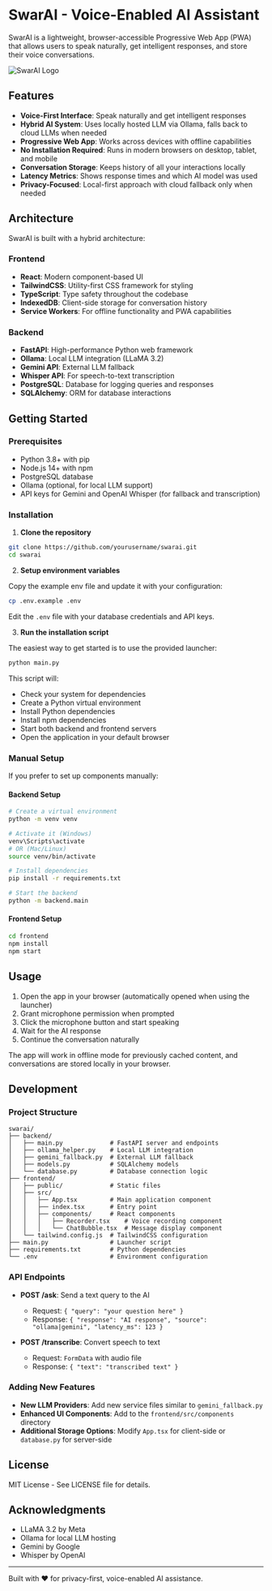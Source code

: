 # SwarAI - Voice-Enabled AI Assistant

SwarAI is a lightweight, browser-accessible Progressive Web App (PWA) that allows users to speak naturally, get intelligent responses, and store their voice conversations.

![SwarAI Logo](https://via.placeholder.com/150x150.png?text=SwarAI)

## Features

- **Voice-First Interface**: Speak naturally and get intelligent responses
- **Hybrid AI System**: Uses locally hosted LLM via Ollama, falls back to cloud LLMs when needed
- **Progressive Web App**: Works across devices with offline capabilities
- **No Installation Required**: Runs in modern browsers on desktop, tablet, and mobile
- **Conversation Storage**: Keeps history of all your interactions locally
- **Latency Metrics**: Shows response times and which AI model was used
- **Privacy-Focused**: Local-first approach with cloud fallback only when needed

## Architecture

SwarAI is built with a hybrid architecture:

### Frontend
- **React**: Modern component-based UI
- **TailwindCSS**: Utility-first CSS framework for styling
- **TypeScript**: Type safety throughout the codebase
- **IndexedDB**: Client-side storage for conversation history
- **Service Workers**: For offline functionality and PWA capabilities

### Backend
- **FastAPI**: High-performance Python web framework
- **Ollama**: Local LLM integration (LLaMA 3.2)
- **Gemini API**: External LLM fallback
- **Whisper API**: For speech-to-text transcription
- **PostgreSQL**: Database for logging queries and responses
- **SQLAlchemy**: ORM for database interactions

## Getting Started

### Prerequisites

- Python 3.8+ with pip
- Node.js 14+ with npm
- PostgreSQL database
- Ollama (optional, for local LLM support)
- API keys for Gemini and OpenAI Whisper (for fallback and transcription)

### Installation

1. **Clone the repository**

```bash
git clone https://github.com/yourusername/swarai.git
cd swarai
```

2. **Setup environment variables**

Copy the example env file and update it with your configuration:

```bash
cp .env.example .env
```

Edit the `.env` file with your database credentials and API keys.

3. **Run the installation script**

The easiest way to get started is to use the provided launcher:

```bash
python main.py
```

This script will:
- Check your system for dependencies
- Create a Python virtual environment
- Install Python dependencies
- Install npm dependencies
- Start both backend and frontend servers
- Open the application in your default browser

### Manual Setup

If you prefer to set up components manually:

#### Backend Setup

```bash
# Create a virtual environment
python -m venv venv

# Activate it (Windows)
venv\Scripts\activate
# OR (Mac/Linux)
source venv/bin/activate

# Install dependencies
pip install -r requirements.txt

# Start the backend
python -m backend.main
```

#### Frontend Setup

```bash
cd frontend
npm install
npm start
```

## Usage

1. Open the app in your browser (automatically opened when using the launcher)
2. Grant microphone permission when prompted
3. Click the microphone button and start speaking
4. Wait for the AI response
5. Continue the conversation naturally

The app will work in offline mode for previously cached content, and conversations are stored locally in your browser.

## Development

### Project Structure

```
swarai/
├── backend/
│   ├── main.py             # FastAPI server and endpoints
│   ├── ollama_helper.py    # Local LLM integration
│   ├── gemini_fallback.py  # External LLM fallback
│   ├── models.py           # SQLAlchemy models
│   └── database.py         # Database connection logic
├── frontend/
│   ├── public/             # Static files
│   ├── src/
│   │   ├── App.tsx         # Main application component
│   │   ├── index.tsx       # Entry point
│   │   ├── components/     # React components
│   │   │   ├── Recorder.tsx    # Voice recording component
│   │   │   └── ChatBubble.tsx  # Message display component
│   └── tailwind.config.js  # TailwindCSS configuration
├── main.py                 # Launcher script
├── requirements.txt        # Python dependencies
└── .env                    # Environment configuration
```

### API Endpoints

- **POST /ask**: Send a text query to the AI
  - Request: `{ "query": "your question here" }`
  - Response: `{ "response": "AI response", "source": "ollama|gemini", "latency_ms": 123 }`

- **POST /transcribe**: Convert speech to text
  - Request: `FormData` with audio file
  - Response: `{ "text": "transcribed text" }`

### Adding New Features

- **New LLM Providers**: Add new service files similar to `gemini_fallback.py`
- **Enhanced UI Components**: Add to the `frontend/src/components` directory
- **Additional Storage Options**: Modify `App.tsx` for client-side or `database.py` for server-side

## License

MIT License - See LICENSE file for details.

## Acknowledgments

- LLaMA 3.2 by Meta
- Ollama for local LLM hosting
- Gemini by Google
- Whisper by OpenAI

---

Built with ❤️ for privacy-first, voice-enabled AI assistance.